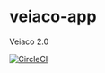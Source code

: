 # veiaco-app
Veiaco 2.0

[![CircleCI](https://circleci.com/gh/frutuozo29/veiaco-app/tree/master.svg?style=svg)](https://circleci.com/gh/frutuozo29/veiaco-app/tree/master)
